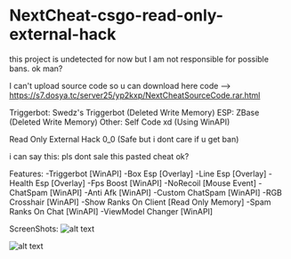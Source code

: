 # NextCheat-csgo-read-only-external-hack
this project is undetected for now but I am not responsible for possible bans. ok man?

I can't upload source code so u can download here code --> https://s7.dosya.tc/server25/yp2kxp/NextCheatSourceCode.rar.html

Triggerbot: Swedz's Triggerbot (Deleted Write Memory)
ESP: ZBase (Deleted Write Memory)
Other: Self Code xd (Using WinAPI)

Read Only External Hack 0_0 (Safe but i dont care if u get ban)

i can say this: pls dont sale this pasted cheat ok?

Features:
-Triggerbot [WinAPI]
-Box Esp [Overlay]
-Line Esp [Overlay]
-Health Esp [Overlay]
-Fps Boost [WinAPI]
-NoRecoil [Mouse Event]
-ChatSpam [WinAPI]
-Anti Afk [WinAPI]
-Custom ChatSpam [WinAPI]
-RGB Crosshair [WinAPI]
-Show Ranks On Client [Read Only Memory]
-Spam Ranks On Chat [WinAPI]
-ViewModel Changer [WinAPI]

ScreenShots: 
![alt text](https://cdn.discordapp.com/attachments/1042809471015071814/1042872997540790323/Ekran_Alnts.PNG)

![alt text](https://cdn.discordapp.com/attachments/1042809471015071814/1042873381772591164/next.PNG)

